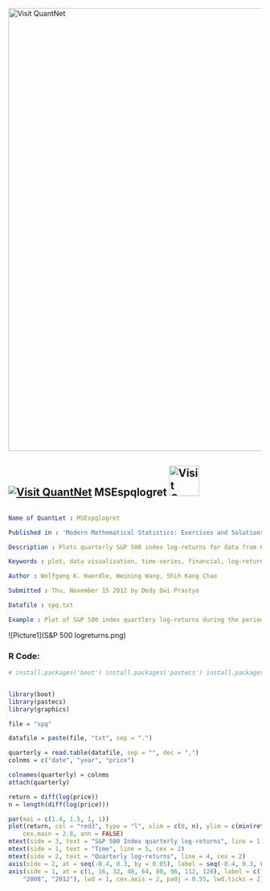
[<img src="https://github.com/QuantLet/Styleguide-and-FAQ/blob/master/pictures/banner.png" width="880" alt="Visit QuantNet">](http://quantlet.de/index.php?p=info)

## [<img src="https://github.com/QuantLet/Styleguide-and-Validation-procedure/blob/master/pictures/qloqo.png" alt="Visit QuantNet">](http://quantlet.de/) **MSEspqlogret** [<img src="https://github.com/QuantLet/Styleguide-and-Validation-procedure/blob/master/pictures/QN2.png" width="60" alt="Visit QuantNet 2.0">](http://quantlet.de/d3/ia)

```yaml

Name of QuantLet : MSEspqlogret

Published in : 'Modern Mathematical Statistics: Exercises and Solutions'

Description : Plots quarterly S&P 500 index log-returns for data from Q2 1980 to Q2 2012.

Keywords : plot, data visualization, time-series, financial, log-returns

Author : Wolfgang K. Haerdle, Weining Wang, Shih Kang Chao

Submitted : Thu, November 15 2012 by Dedy Dwi Prastyo

Datafile : spq.txt

Example : Plot of S&P 500 index quartlery log-returns during the period Q2 1980 - Q2 2012.

```

![Picture1](S&P 500 logreturns.png)


### R Code:
```r
# install.packages('boot') install.packages('pastecs') install.packages('graphics')


library(boot)
library(pastecs)
library(graphics)

file = "spq"

datafile = paste(file, "txt", sep = ".")

quarterly = read.table(datafile, sep = "", dec = ",")
colnms = c("date", "year", "price")

colnames(quarterly) = colnms
attach(quarterly)

return = diff(log(price))
n = length(diff(log(price)))

par(mai = c(1.4, 1.5, 1, 1))
plot(return, col = "red3", type = "l", xlim = c(0, n), ylim = c(min(return), max(return)), axes = FALSE, frame = TRUE, lwd = 3, 
    cex.main = 2.8, ann = FALSE)
mtext(side = 3, text = "S&P 500 Index quarterly log-returns", line = 1, cex = 2)
mtext(side = 1, text = "Time", line = 5, cex = 2)
mtext(side = 2, text = "Quarterly log-returns", line = 4, cex = 2)
axis(side = 2, at = seq(-0.4, 0.3, by = 0.05), label = seq(-0.4, 0.3, by = 0.05), lwd = 1.2, cex.axis = 2, lwd.ticks = 2)
axis(side = 1, at = c(1, 16, 32, 48, 64, 80, 96, 112, 128), label = c("1980", "1984", "1988", "1992", "1996", "2000", "2004", 
    "2008", "2012"), lwd = 1, cex.axis = 2, padj = 0.55, lwd.ticks = 2) 

```
